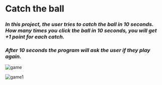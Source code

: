 # Catch the ball

### *In this project, the user tries to catch the ball in 10 seconds. How many times you click the ball in 10 seconds, you will get +1 point for each catch.*

### *After 10 seconds the program will ask the user if they play again.*



![game](https://user-images.githubusercontent.com/80538415/189542162-3424bb94-e6a5-44c3-b823-99773a83a4ff.png)


![game1](https://user-images.githubusercontent.com/80538415/189542172-a388f192-e29b-49f3-89f2-b7491c870de8.png)

